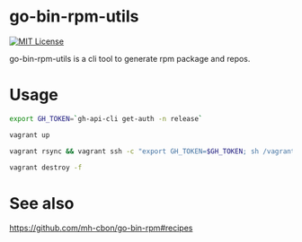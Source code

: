 # go-bin-rpm-utils

[![MIT License](http://img.shields.io/badge/License-MIT-yellow.svg)](../LICENSE)

go-bin-rpm-utils is a cli tool to generate rpm package and repos.


# Usage

```sh
export GH_TOKEN=`gh-api-cli get-auth -n release`

vagrant up

vagrant rsync && vagrant ssh -c "export GH_TOKEN=$GH_TOKEN; sh /vagrant/vagrant-run.sh"

vagrant destroy -f
```

# See also

https://github.com/mh-cbon/go-bin-rpm#recipes
